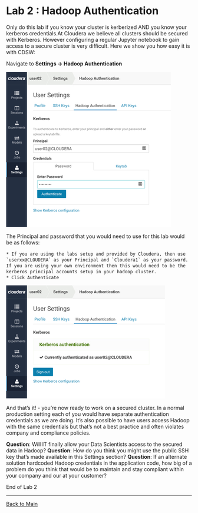 # Lab 2 : Hadoop Authentication

Only do this lab if you know your cluster is kerberized AND you know your kerberos credentials.At Cloudera we believe all clusters should be secured with Kerberos. However configuring a regular Jupyter notebook to gain access to a secure cluster is very difficult. Here we show you how easy it is with CDSW:

Navigate to **Settings -> Hadoop Authentication**

![CDSW Hadoop Setup](../images/cdsw-hadoop-a.jpg)



The Principal and password that you would need to use for this lab would be as follows:

	* If you are using the labs setup and provided by Cloudera, then use `userxx@CLOUDERA` as your Principal and `Cloudera1` as your password. If you are using your own environment then this would need to be the kerberos principal accounts setup in your hadoop cluster. 
	* Click Authenticate

![CDSW Hadoop Setup](../images/cdsw-hadoop-b.jpg)



And that’s it! - you’re now ready to work on a secured cluster.
In a normal production setting each of you would have separate authentication credentials as we are doing.  It’s also possible to have users access Hadoop with the same credentials but that’s not a best practice and often violates company  and compliance policies.

**Question**: Will IT finally allow your Data Scientists access to the secured data in Hadoop?
**Question**: How do you think you might use the public SSH key that’s made available in this Settings section?
**Question**: If an alternate solution hardcoded Hadoop credentials in the application code, how big of a problem do you think that would be to maintain and stay compliant within your company and our at your customer?

End of Lab 2

----

[Back to Main](https://github.com/rajatrakesh/cdswlabs)